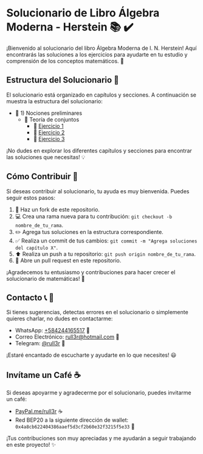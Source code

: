# Solucionario de Libro Álgebra Moderna - Herstein :books: :heavy_check_mark:

¡Bienvenido al solucionario del libro Álgebra Moderna de I. N. Herstein! Aquí encontrarás las soluciones a los ejercicios para ayudarte en tu estudio y comprensión de los conceptos matemáticos. :rocket:

## Estructura del Solucionario :file_folder:

El solucionario está organizado en capítulos y secciones. A continuación se muestra la estructura del solucionario: 

- :green_book: 1) Nociones preliminares
  - :orange_book: Teoría de conjuntos
    - :pencil: [Ejercicio 1](https://rull3r.github.io/2015-01-04-AlgebraModerna-Herstein-1-1-1/)
    - :pencil: [Ejercicio 2](https://rull3r.github.io/2015-01-06-AlgebraModerna-Herstein-1-1-2/)
    - :pencil: [Ejercicio 3](https://rull3r.github.io/2024-05-09-AlgebraModerna-Herstein-1-1-3/)

¡No dudes en explorar los diferentes capítulos y secciones para encontrar las soluciones que necesitas! :bulb:

## Cómo Contribuir :raising_hand:

Si deseas contribuir al solucionario, tu ayuda es muy bienvenida. Puedes seguir estos pasos:

1. :fork_and_knife: Haz un fork de este repositorio.
2. :computer: Crea una rama nueva para tu contribución: `git checkout -b nombre_de_tu_rama`.
3. :pencil2: Agrega tus soluciones en la estructura correspondiente.
4. :white_check_mark: Realiza un commit de tus cambios: `git commit -m "Agrega soluciones del capítulo X"`.
5. :arrow_up: Realiza un push a tu repositorio: `git push origin nombre_de_tu_rama`.
6. :incoming_envelope: Abre un pull request en este repositorio.

¡Agradecemos tu entusiasmo y contribuciones para hacer crecer el solucionario de matemáticas! :raised_hands:

## Contacto :telephone_receiver: :email:

Si tienes sugerencias, detectas errores en el solucionario o simplemente quieres charlar, no dudes en contactarme:

- WhatsApp: [+584244165517](https://wa.me/584244165517) :speech_balloon:
- Correo Electrónico: [rull3r@hotmail.com](mailto:rull3r@hotmail.com) :email:
- Telegram: [@rull3r](https://t.me/rull3r) :speech_balloon:

¡Estaré encantado de escucharte y ayudarte en lo que necesites! :smiley:

## Invítame un Café :coffee:

Si deseas apoyarme y agradecerme por el solucionario, puedes invitarme un café:

- [PayPal.me/rull3r](https://www.paypal.me/rull3r) :coffee:
- Red BEP20 a la siguiente dirección de wallet: `0x4a8cb622404386aaef5d3cf2b60e32f3215f5e33` :money_with_wings:

¡Tus contribuciones son muy apreciadas y me ayudarán a seguir trabajando en este proyecto! :sparkles:
